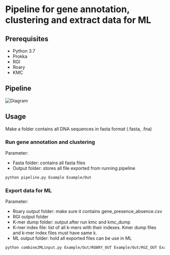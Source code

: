# Pipeline for gene annotation, clustering and extract data for ML

## Prerequisites
- Python 3.7
- Prokka
- RGI
- Roary
- KMC
## Pipeline
![Diagram](https://github.com/quangnuce/bioinformatics/pipeline.png)
## Usage
Make a folder contains all DNA sequences in fasta format (.fasta, .fna)
### Run gene annotation and clustering 
Parameter:
- Fasta folder: contains all fasta files
- Output folder: stores all file exported from running pipeline
```bash
python pipeline.py Example Example/Out
```
### Export data for ML
Parameter:
- Roary output folder: make sure it contains gene_presence_absence.csv
- RGI output folder
- K-mer dump folder: output after run kmc and kmc_dump
- K-mer index file: list of all k-mers with their indexes. Kmer dump files and k-mer index files must have same k.
- ML output folder: hold all exported files can be use in ML
```bash
python combine2MLinput.py Example/Out/ROARY_OUT Example/Out/RGI_OUT Example/Out/KMC_OUT Kleb.ArrInds Example/Out/ML_OUT
```
